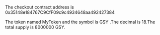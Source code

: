 The checkout contract address is 0x35148e184767C9CfF09c9c4934648aa492427384

The token named MyToken and the symbol is GSY .The decimal is 18.The total supply is 8000000 GSY.
